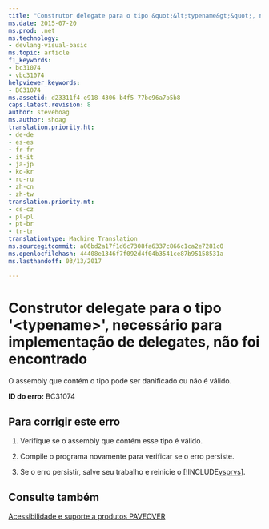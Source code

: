 ```yaml
---
title: "Construtor delegate para o tipo &quot;&lt;typename&gt;&quot;, necessário para implementação de delegates, não pode ser encontrado | Documentos do Microsoft"
ms.date: 2015-07-20
ms.prod: .net
ms.technology:
- devlang-visual-basic
ms.topic: article
f1_keywords:
- bc31074
- vbc31074
helpviewer_keywords:
- BC31074
ms.assetid: d23311f4-e918-4306-b4f5-77be96a7b5b8
caps.latest.revision: 8
author: stevehoag
ms.author: shoag
translation.priority.ht:
- de-de
- es-es
- fr-fr
- it-it
- ja-jp
- ko-kr
- ru-ru
- zh-cn
- zh-tw
translation.priority.mt:
- cs-cz
- pl-pl
- pt-br
- tr-tr
translationtype: Machine Translation
ms.sourcegitcommit: a06bd2a17f1d6c7308fa6337c866c1ca2e7281c0
ms.openlocfilehash: 44408e1346f7f092d4f04b3541ce87b95158531a
ms.lasthandoff: 03/13/2017

---
```

# <a name="delegate-constructor-for-type-39lttypenamegt39-necessary-for-the-implementation-of-delegates-cannot-be-found"></a>Construtor delegate para o tipo '&lt;typename&gt;', necessário para implementação de delegates, não foi encontrado
O assembly que contém o tipo pode ser danificado ou não é válido.  
  
 **ID do erro:** BC31074  
  
## <a name="to-correct-this-error"></a>Para corrigir este erro  
  
1.  Verifique se o assembly que contém esse tipo é válido.  
  
2.  Compile o programa novamente para verificar se o erro persiste.  
  
3.  Se o erro persistir, salve seu trabalho e reinicie o [!INCLUDE[vsprvs](../../csharp/includes/vsprvs_md.md)].  
  
## <a name="see-also"></a>Consulte também  
 [Acessibilidade e suporte a produtos PAVEOVER](http://msdn.microsoft.com/en-us/14e1d293-7b6d-40a6-bf3e-a92f8ee6c88c)
